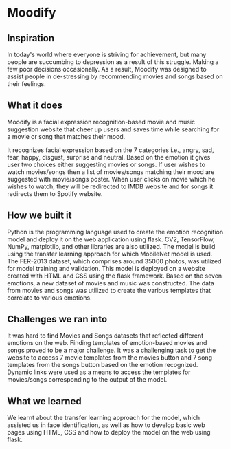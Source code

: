 # Moodify

## Inspiration
In today's world where everyone is striving for achievement, but many people are succumbing to depression as a result of this struggle. Making a few poor decisions occasionally. As a result, Moodify was designed to assist people in de-stressing by recommending movies and songs based on their feelings.

## What it does
Moodify is a facial expression recognition-based movie and music suggestion website that cheer up users and saves time while searching for a movie or song that matches their mood.

It recognizes facial expression based on the 7 categories i.e., angry, sad, fear, happy, disgust, surprise and neutral. Based on the emotion it gives user two choices either suggesting movies or songs. If user wishes to watch movies/songs then a list of movies/songs matching their mood are suggested with movie/songs poster. When user clicks on movie which he wishes to watch, they will be redirected to IMDB website and for songs it redirects them to Spotify website.

## How we built it 
Python is the programming language used to create the emotion recognition model and deploy it on the web application using flask. CV2, TensorFlow, NumPy, matplotlib, and other libraries are also utilized. The model is build using the transfer learning approach for which MobileNet model is used. The FER-2013 dataset, which comprises around 35000 photos, was utilized for model training and validation. This model is deployed on a website created with HTML and CSS using the flask framework. Based on the seven emotions, a new dataset of movies and music was constructed. The data from movies and songs was utilized to create the various templates that correlate to various emotions.

## Challenges we ran into
It was hard to find Movies and Songs datasets that reflected different emotions on the web. Finding templates of emotion-based movies and songs proved to be a major challenge. It was a challenging task to get the website to access 7 movie templates from the movies button and 7 song templates from the songs button based on the emotion recognized. Dynamic links were used as a means to access the templates for movies/songs corresponding to the output of the model.

## What we learned
We learnt about the transfer learning approach for the model, which assisted us in face identification, as well as how to develop basic web pages using HTML, CSS and how to deploy the model on the web using flask.